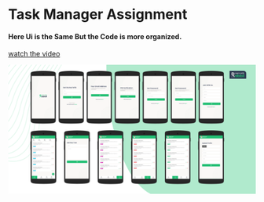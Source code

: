 # Task Manager Assignment

#### Here Ui is the Same But the Code is more organized.

[watch the video](https://github.com/MdAshrafUllah/Ostad-assignment/blob/main/Task%20Manager%20with%20GetX/output/output.mp4)

<img src="https://github.com/MdAshrafUllah/Ostad-assignment/blob/main/Task%20Manager%20with%20GetX/output/all.png">

